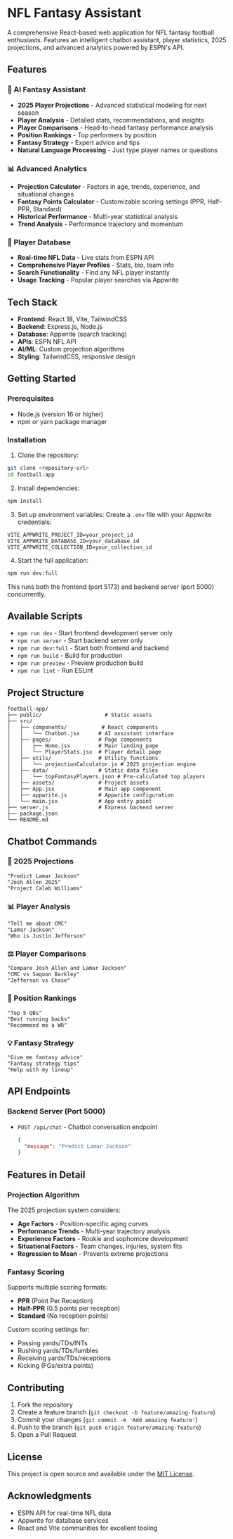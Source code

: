 # NFL Fantasy Assistant

A comprehensive React-based web application for NFL fantasy football enthusiasts. Features an intelligent chatbot assistant, player statistics, 2025 projections, and advanced analytics powered by ESPN's API.

## Features

### 🤖 AI Fantasy Assistant
- **2025 Player Projections** - Advanced statistical modeling for next season
- **Player Analysis** - Detailed stats, recommendations, and insights
- **Player Comparisons** - Head-to-head fantasy performance analysis
- **Position Rankings** - Top performers by position
- **Fantasy Strategy** - Expert advice and tips
- **Natural Language Processing** - Just type player names or questions

### 📊 Advanced Analytics
- **Projection Calculator** - Factors in age, trends, experience, and situational changes
- **Fantasy Points Calculator** - Customizable scoring settings (PPR, Half-PPR, Standard)
- **Historical Performance** - Multi-year statistical analysis
- **Trend Analysis** - Performance trajectory and momentum

### 🏈 Player Database
- **Real-time NFL Data** - Live stats from ESPN API
- **Comprehensive Player Profiles** - Stats, bio, team info
- **Search Functionality** - Find any NFL player instantly
- **Usage Tracking** - Popular player searches via Appwrite

## Tech Stack

- **Frontend**: React 18, Vite, TailwindCSS
- **Backend**: Express.js, Node.js
- **Database**: Appwrite (search tracking)
- **APIs**: ESPN NFL API
- **AI/ML**: Custom projection algorithms
- **Styling**: TailwindCSS, responsive design

## Getting Started

### Prerequisites

- Node.js (version 16 or higher)
- npm or yarn package manager

### Installation

1. Clone the repository:
```bash
git clone <repository-url>
cd football-app
```

2. Install dependencies:
```bash
npm install
```

3. Set up environment variables:
Create a `.env` file with your Appwrite credentials:
```
VITE_APPWRITE_PROJECT_ID=your_project_id
VITE_APPWRITE_DATABASE_ID=your_database_id
VITE_APPWRITE_COLLECTION_ID=your_collection_id
```

4. Start the full application:
```bash
npm run dev:full
```

This runs both the frontend (port 5173) and backend server (port 5000) concurrently.

## Available Scripts

- `npm run dev` - Start frontend development server only
- `npm run server` - Start backend server only
- `npm run dev:full` - Start both frontend and backend
- `npm run build` - Build for production
- `npm run preview` - Preview production build
- `npm run lint` - Run ESLint

## Project Structure

```
football-app/
├── public/                    # Static assets
├── src/
│   ├── components/           # React components
│   │   └── Chatbot.jsx      # AI assistant interface
│   ├── pages/               # Page components
│   │   ├── Home.jsx         # Main landing page
│   │   └── PlayerStats.jsx  # Player detail page
│   ├── utils/               # Utility functions
│   │   └── projectionCalculator.js # 2025 projection engine
│   ├── data/                # Static data files
│   │   └── topFantasyPlayers.json # Pre-calculated top players
│   ├── assets/              # Project assets
│   ├── App.jsx              # Main app component
│   ├── appwrite.js          # Appwrite configuration
│   └── main.jsx             # App entry point
├── server.js                # Express backend server
├── package.json
└── README.md
```

## Chatbot Commands

### 🔮 2025 Projections
```
"Predict Lamar Jackson"
"Josh Allen 2025"
"Project Caleb Williams"
```

### 📊 Player Analysis
```
"Tell me about CMC"
"Lamar Jackson"
"Who is Justin Jefferson"
```

### ⚖️ Player Comparisons
```
"Compare Josh Allen and Lamar Jackson"
"CMC vs Saquon Barkley"
"Jefferson vs Chase"
```

### 🎯 Position Rankings
```
"Top 5 QBs"
"Best running backs"
"Recommend me a WR"
```

### 💡 Fantasy Strategy
```
"Give me fantasy advice"
"Fantasy strategy tips"
"Help with my lineup"
```

## API Endpoints

### Backend Server (Port 5000)

- `POST /api/chat` - Chatbot conversation endpoint
  ```json
  {
    "message": "Predict Lamar Jackson"
  }
  ```

## Features in Detail

### Projection Algorithm
The 2025 projection system considers:
- **Age Factors** - Position-specific aging curves
- **Performance Trends** - Multi-year trajectory analysis
- **Experience Factors** - Rookie and sophomore development
- **Situational Factors** - Team changes, injuries, system fits
- **Regression to Mean** - Prevents extreme projections

### Fantasy Scoring
Supports multiple scoring formats:
- **PPR** (Point Per Reception)
- **Half-PPR** (0.5 points per reception)
- **Standard** (No reception points)

Custom scoring settings for:
- Passing yards/TDs/INTs
- Rushing yards/TDs/fumbles
- Receiving yards/TDs/receptions
- Kicking (FGs/extra points)

## Contributing

1. Fork the repository
2. Create a feature branch (`git checkout -b feature/amazing-feature`)
3. Commit your changes (`git commit -m 'Add amazing feature'`)
4. Push to the branch (`git push origin feature/amazing-feature`)
5. Open a Pull Request

## License

This project is open source and available under the [MIT License](LICENSE).

## Acknowledgments

- ESPN API for real-time NFL data
- Appwrite for database services
- React and Vite communities for excellent tooling

